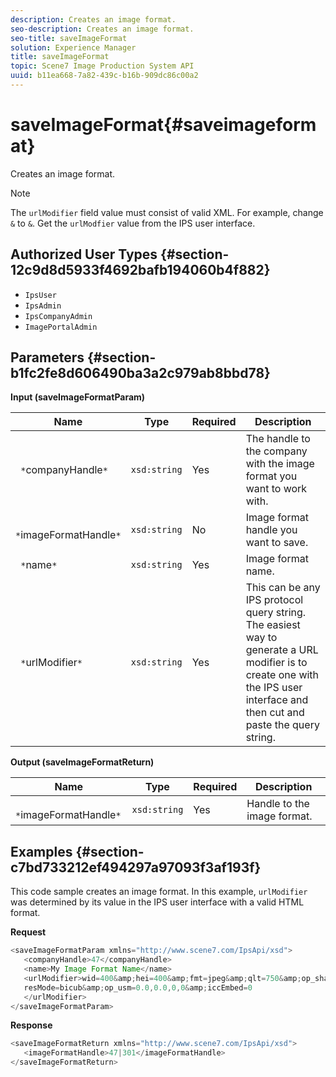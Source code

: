 ```yaml
---
description: Creates an image format.
seo-description: Creates an image format.
seo-title: saveImageFormat
solution: Experience Manager
title: saveImageFormat
topic: Scene7 Image Production System API
uuid: b11ea668-7a82-439c-b16b-909dc86c00a2
---
```


# saveImageFormat{#saveimageformat}

Creates an image format.

>[!NOTE]
>
>The `urlModifier` field value must consist of valid XML. For example, change `&` to `&`. Get the `urlModfier` value from the IPS user interface.

## Authorized User Types {#section-12c9d8d5933f4692bafb194060b4f882}

* `IpsUser` 
* `IpsAdmin` 
* `IpsCompanyAdmin` 
* `ImagePortalAdmin`

## Parameters {#section-b1fc2fe8d606490ba3a2c979ab8bbd78}

**Input (saveImageFormatParam)** 

|  Name  | Type  | Required  | Description  |
|---|---|---|---|
|  ` *`companyHandle`*`  | `xsd:string`  | Yes  | The handle to the company with the image format you want to work with.  |
|  ` *`imageFormatHandle`*`  | `xsd:string`  | No  | Image format handle you want to save.  |
|  ` *`name`*`  | `xsd:string`  | Yes  | Image format name.  |
|  ` *`urlModifier`*`  | `xsd:string`  | Yes  | This can be any IPS protocol query string. The easiest way to generate a URL modifier is to create one with the IPS user interface and then cut and paste the query string.  |

**Output (saveImageFormatReturn)** 

|  Name  | Type  | Required  | Description  |
|---|---|---|---|
|  ` *`imageFormatHandle`*`  | `xsd:string`  | Yes  | Handle to the image format.  |

## Examples {#section-c7bd733212ef494297a97093f3af193f}

This code sample creates an image format. In this example, `urlModifier` was determined by its value in the IPS user interface with a valid HTML format.

**Request** 

```java
<saveImageFormatParam xmlns="http://www.scene7.com/IpsApi/xsd"> 
   <companyHandle>47</companyHandle> 
   <name>My Image Format Name</name> 
   <urlModifier>wid=400&amp;hei=400&amp;fmt=jpeg&amp;qlt=750&amp;op_sharpen=0&amp; 
   resMode=bicub&amp;op_usm=0.0,0.0,0,0&amp;iccEmbed=0 
   </urlModifier> 
</saveImageFormatParam>
```

**Response** 

```java
<saveImageFormatReturn xmlns="http://www.scene7.com/IpsApi/xsd"> 
   <imageFormatHandle>47|301</imageFormatHandle> 
</saveImageFormatReturn>
```

